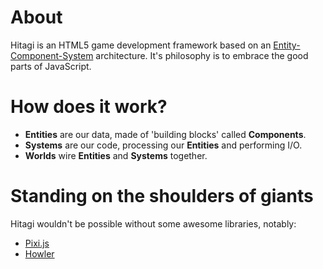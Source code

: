 # About
Hitagi is an HTML5 game development framework based on an [Entity-Component-System](https://en.wikipedia.org/wiki/Entity_component_system) architecture. It's philosophy is to embrace the good parts of JavaScript.

# How does it work?
* **Entities** are our data, made of 'building blocks' called **Components**.
* **Systems** are our code, processing our **Entities** and performing I/O.
* **Worlds** wire **Entities** and **Systems** together.

# Standing on the shoulders of giants
Hitagi wouldn't be possible without some awesome libraries, notably:
* [Pixi.js](https://github.com/pixijs/pixi.js)
* [Howler](https://github.com/goldfire/howler.js/)

